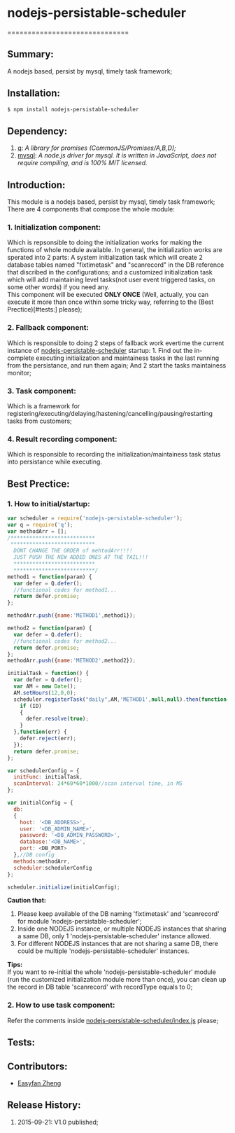 # nodejs-persistable-scheduler
==============================

## Summary:
A nodejs based, persist by mysql, timely task framework;

## Installation:
```sh
$ npm install nodejs-persistable-scheduler
```

## Dependency:
1. [q](https://www.npmjs.com/package/q): *A library for promises (CommonJS/Promises/A,B,D);*
2. [mysql](https://www.npmjs.com/package/mysql): *A node.js driver for mysql. It is written in JavaScript, does not require compiling, and is 100% MIT licensed.*

## Introduction:
This module is a nodejs based, persist by mysql, timely task framework;  
There are 4 components that compose the whole module:  
### 1. Initialization component:  
Which is repsonsible to doing the initialization works for making the functions of whole module available. In general, the initialization works are sperated into 2 parts: A system initialization task which will create 2 database tables named "fixtimetask" and "scanrecord" in the DB reference that discribed in the configurations; and a customized initialization task which will add maintaining level tasks(not user event triggered tasks, on some other words) if you need any.  
This component will be executed **ONLY ONCE** (Well, actually, you can execute it more than once within some tricky way, referring to the (Best Prectice)[#tests:] please);  
### 2. Fallback component:  
Which is responsible to doing 2 steps of fallback work evertime the current instance of [nodejs-persistable-scheduler](https://www.npmjs.com/package/nodejs-persistable-scheduler) startup: 1. Find out the in-complete executing initialization and maintainess tasks in the last running from the persistance, and run them again; And 2 start the tasks maintainess monitor;  
### 3. Task component:  
Which is a framework for registering/executing/delaying/hastening/cancelling/pausing/restarting tasks from customers; 
### 4. Result recording component:  
Which is responsible to recording the initialization/maintainess task status into persistance while executing.


## Best Prectice:
### 1. How to initial/startup:  
```js
var scheduler = require('nodejs-persistable-scheduler');
var q = require('q');
var methodArr = [];
/***************************
 ***************************
  DONT CHANGE THE ORDER of mehtodArr!!!!
  JUST PUSH THE NEW ADDED ONES AT THE TAIL!!!
  **************************
  **************************/
method1 = function(param) {
  var defer = Q.defer();
  //functional codes for method1...
  return defer.promise;
};

methodArr.push({name:'METHOD1',method1});

method2 = function(param) {
  var defer = Q.defer();
  //functional codes for method2...
  return defer.promise;
};
methodArr.push({name:'METHOD2',method2});

initialTask = function() {
  var defer = Q.defer();
  var AM = new Date();
  AM.setHours(12,0,0);
  scheduler.registerTask("daily",AM,'METHOD1',null,null).then(function(ID) {
    if (ID)
    {
      defer.resolve(true);
    }
  },function(err) {
    defer.reject(err);
  });
  return defer.promise;
};

var schedulerConfig = {
  initFunc: initialTask, 
  scanInterval: 24*60*60*1000//scan interval time, in MS
};

var initialConfig = {
  db:
  {
    host: '<DB_ADDRESS>',
    user: '<DB_ADMIN_NAME>',
    password: '<DB_ADMIN_PASSWORD>',
    database:'<DB_NAME>',
    port: <DB_PORT>
  },//DB config
  methods:methodArr,
  scheduler:schedulerConfig
};

scheduler.initialize(initialConfig);
```  
**Caution that:**  
1. Please keep available of the DB naming 'fixtimetask' and 'scanrecord' for module 'nodejs-persistable-scheduler';  
2. Inside one NODEJS instance, or multiple NODEJS instances that sharing a same DB, only 1 'nodejs-persistable-scheduler' instance allowed.  
3. For different NODEJS instances that are not sharing a same DB, there could be multiple 'nodejs-persistable-scheduler' instances.  

**Tips:**  
If you want to re-initial the whole 'nodejs-persistable-scheduler' module (run the customized initialization module more than once), you can clean up the record in DB table 'scanrecord' with recordType equals to 0;  

### 2. How to use task component:  
Refer the comments inside [nodejs-persistable-scheduler/index.js](https://github.com/easyfan/nodejs-persistable-scheduler/blob/master/index.js) please;

## Tests:

## Contributors:
* [Easyfan Zheng](mailto://zheng.easyfan@gmail.com)  

## Release History:
1. 2015-09-21: V1.0 published;
